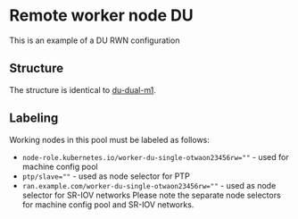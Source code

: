 # Remote worker node DU
This is an example of a DU RWN configuration
## Structure
The structure is identical to [du-dual-m1](../otwaon1234rd/du-dual-m1).
## Labeling
Working nodes in this pool must be labeled as follows:
- `node-role.kubernetes.io/worker-du-single-otwaon23456rw=""` - used for machine config pool
- `ptp/slave=""` - used as node selector for PTP
- `ran.example.com/worker-du-single-otwaon23456rw=""` - used as node selector for SR-IOV networks
Please note the separate node selectors for machine config pool and SR-IOV networks. 